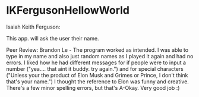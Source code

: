 # IKFergusonHellowWorld

Isaiah Keith Ferguson:

This app. will ask the user their name.

Peer Review: Brandon Le - The program worked as intended. I was able to type in my name and also just random names as I played it again and had no errors. I liked how he had different messages for if people were to input a number ("yea.... that aint it buddy. try again.") and for special characters ("Unless your the product of Elon Musk and Grimes or Prince, I don't think that's your name.") I thought the reference to Elon was funny and creative. There's a few minor spelling errors, but that's A-Okay.  Very good job :)